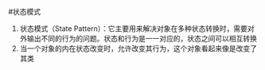#状态模式
1)	状态模式（State Pattern）：它主要用来解决对象在多种状态转换时，需要对外输出不同的行为的问题。状态和行为是一一对应的，状态之间可以相互转换
2)	当一个对象的内在状态改变时，允许改变其行为，这个对象看起来像是改变了其类


